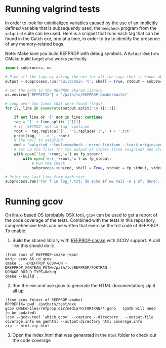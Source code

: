 
# Running valgrind tests

In order to look for uninitialized variables caused by the use of an implicitly defined variable that is subsequently used, the ``memcheck`` program from the ``valgrind`` suite can be used.  Here is a snippet that runs each tag that can be found in the Catch exe, one at a time, in order to try to identify the presence of any memory-related bugs. 

Note: Make sure you build REFPROP with debug symbols.  A ``RelWithDebInfo`` CMake build target also works perfectly.

``` python
import subprocess, os

# Find all the tags by asking the exe for all the tags that it knows about
output = subprocess.run('build/main -t', shell = True, stdout = subprocess.PIPE).stdout.decode('utf-8')

# Set the path to the REFPROP shared library
os.environ['RPPREFIX'] = '/path/to/REFPROP-cmake/build/'

# Loop over the lines that were found (tags)
for il, line in enumerate(output.split('\n')[1::]):

    if not line or '[' not in line: continue
    tag = '[' + line.split('[')[1]
    # if 'SETMOD' not in tag: continue
    root =  tag.replace('[', '').replace(']','') + '.txt'
    print(tag, ' --> ', root)
    # The call to valgrind
    cmd = 'valgrind --tool=memcheck --error-limit=no --track-origins=yes build/main ' + tag
    # Set up the files for the output of stderr (from valgrind) and stdout (from Catch)
    with open('log_'+root,'w') as fp_stderr:
        with open('err_'+root,'w') as fp_stdout:
            # Run the check
            subprocess.run(cmd, shell = True, stdout = fp_stdout, stderr = fp_stderr)

# Print the last line from each test
subprocess.run('for f in log_*.txt; do echo $f && tail -n 1 $f; done', shell=True)
```

# Running gcov

On linux-based OS (probably OSX too), ``gcov`` can be used to get a report of the code coverage of the tests.  Combined with the tests in this repository, comprehensive tests can be written that exercise the full code of REFPROP.  To enable:

1. Build the shared library with [REFPROP-cmake](https://github.com/usnistgov/REFPROP-cmake) with GCOV support.  A call like this should do it:

```
(from root of REFPROP-cmake repo)
mkdir gcov && cd gcov
cmake .. -DREFPROP_GCOV=ON -DREFPROP_FORTRAN_PATH=/path/to/REFPROP/FORTRAN -DCMAKE_BUILD_TYPE=Debug
cmake --build .
```

2. Run the exe and use gcov to generate the HTML documentation; zip it all up
```
(from gcov folder of REFPROP-cmake)
RPPREFIX=`pwd` /path/to/test/exe 
gcov CMakeFiles/refprop.dir/media/R/FORTRAN/*.gcno   (path will need to be updated)
lcov --gcov-tool `which gcov` --capture --directory . --output-file coverage.info && genhtml --output-directory html coverage.info
zip -r html.zip html
```

3. Open the index.html that was generated in the ``html`` folder to check out the code coverage